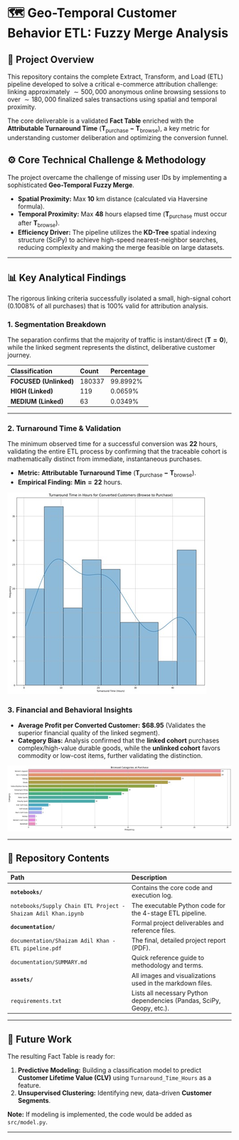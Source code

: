 # 🗺️ Geo-Temporal Customer Behavior ETL: Fuzzy Merge Analysis

## 🎯 Project Overview

This repository contains the complete Extract, Transform, and Load (ETL) pipeline developed to solve a critical e-commerce attribution challenge: linking approximately $\sim 500,000$ anonymous online browsing sessions to over $\sim 180,000$ finalized sales transactions using spatial and temporal proximity.

The core deliverable is a validated **Fact Table** enriched with the **Attributable Turnaround Time** ($\mathbf{T_{\text{purchase}} - T_{\text{browse}}}$), a key metric for understanding customer deliberation and optimizing the conversion funnel.

## ⚙️ Core Technical Challenge & Methodology

The project overcame the challenge of missing user IDs by implementing a sophisticated **Geo-Temporal Fuzzy Merge**.

* **Spatial Proximity:** Max $\mathbf{10 \text{ km}}$ distance (calculated via Haversine formula).
* **Temporal Proximity:** Max $\mathbf{48 \text{ hours}}$ elapsed time ($\mathbf{T_{\text{purchase}}}$ must occur after $\mathbf{T_{\text{browse}}}$).
* **Efficiency Driver:** The pipeline utilizes the **KD-Tree** spatial indexing structure (SciPy) to achieve high-speed nearest-neighbor searches, reducing complexity and making the merge feasible on large datasets.

---

## 📊 Key Analytical Findings

The rigorous linking criteria successfully isolated a small, high-signal cohort ($0.1008\%$ of all purchases) that is $100\%$ valid for attribution analysis.

### 1. Segmentation Breakdown

The separation confirms that the majority of traffic is instant/direct ($\mathbf{T=0}$), while the linked segment represents the distinct, deliberative customer journey.

| Classification | Count | Percentage |
| :--- | :--- | :--- |
| **FOCUSED (Unlinked)** | $180337$ | $99.8992$% |
| **HIGH (Linked)** | $119$ | $0.0659$% |
| **MEDIUM (Linked)** | $63$ | $0.0349$% |

---

### 2. Turnaround Time & Validation

The minimum observed time for a successful conversion was $\mathbf{22 \text{ hours}}$, validating the entire ETL process by confirming that the traceable cohort is mathematically distinct from immediate, instantaneous purchases.

* **Metric:** **Attributable Turnaround Time** ($\mathbf{T_{\text{purchase}} - T_{\text{browse}}}$).
* **Empirical Finding:** $\mathbf{Min = 22 \text{ hours}}$.

![Turnaround Time Distribution Histogram Placeholder](assets/Turnaround_Time_dist.jpg)

### 3. Financial and Behavioral Insights

* **Average Profit per Converted Customer:** $\mathbf{\$68.95}$ (Validates the superior financial quality of the linked segment).
* **Category Bias:** Analysis confirmed that the **linked cohort** purchases complex/high-value durable goods, while the **unlinked cohort** favors commodity or low-cost items, further validating the distinction.

![Category Mapping Visualization Placeholder](assets/Converted_customer_purchase_category.jpg)

---

## 📂 Repository Contents

| Path | Description |
| :--- | :--- |
| **`notebooks/`** | Contains the core code and execution log. |
| `notebooks/Supply Chain ETL Project - Shaizam Adil Khan.ipynb` | The executable Python code for the 4-stage ETL pipeline. |
| **`documentation/`** | Formal project deliverables and reference files. |
| `documentation/Shaizam Adil Khan - ETL pipeline.pdf` | The final, detailed project report (PDF). |
| `documentation/SUMMARY.md` | Quick reference guide to methodology and terms. |
| **`assets/`** | All images and visualizations used in the markdown files. |
| `requirements.txt` | Lists all necessary Python dependencies (Pandas, SciPy, Geopy, etc.). |

---

## 🚀 Future Work

The resulting Fact Table is ready for:

1. **Predictive Modeling:** Building a classification model to predict **Customer Lifetime Value (CLV)** using `Turnaround_Time_Hours` as a feature.
2. **Unsupervised Clustering:** Identifying new, data-driven **Customer Segments**.

**Note:** If modeling is implemented, the code would be added as `src/model.py`.

---

